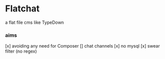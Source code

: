 # Flatchat
a flat file cms like TypeDown
### aims
[x] avoiding any need for Composer
[] chat channels
[x] no mysql
[x] swear filter (no regex)
